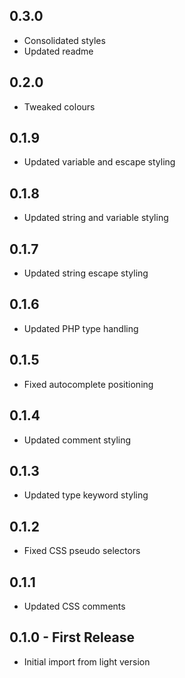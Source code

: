 ## 0.3.0
* Consolidated styles
* Updated readme

## 0.2.0
* Tweaked colours

## 0.1.9
* Updated variable and escape styling

## 0.1.8
* Updated string and variable styling

## 0.1.7
* Updated string escape styling

## 0.1.6
* Updated PHP type handling

## 0.1.5
* Fixed autocomplete positioning

## 0.1.4
* Updated comment styling

## 0.1.3
* Updated type keyword styling

## 0.1.2
* Fixed CSS pseudo selectors

## 0.1.1
* Updated CSS comments

## 0.1.0 - First Release
* Initial import from light version

